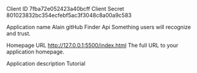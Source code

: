 Client ID
7fba72e052423a40bcff
Client Secret
801023832bc354ecfebf5ac3f3048c8a00a9c583

Application name
Alain gitHub Finder Api
Something users will recognize and trust.

Homepage URL
http://127.0.0.1:5500/index.html
The full URL to your application homepage.

Application description
Tutorial
